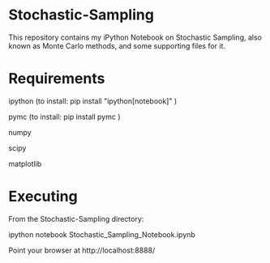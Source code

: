 # Stochastic-Sampling

This repository contains my iPython Notebook on Stochastic Sampling, also known as Monte Carlo methods, and some supporting files for it.

# Requirements

ipython (to install: pip install "ipython[notebook]" )

pymc    (to install: pip install pymc )

numpy

scipy

matplotlib

# Executing

From the Stochastic-Sampling directory:

  ipython notebook Stochastic_Sampling_Notebook.ipynb 
  
Point your browser at http://localhost:8888/


